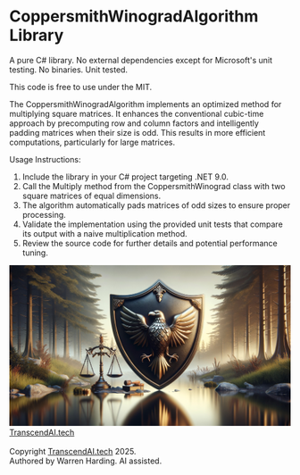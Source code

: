 
# CoppersmithWinogradAlgorithm Library

A pure C# library. No external dependencies except for Microsoft's unit testing. No binaries. Unit tested.

This code is free to use under the MIT.

The CoppersmithWinogradAlgorithm implements an optimized method for multiplying square matrices. It enhances the conventional cubic-time approach by precomputing row and column factors and intelligently padding matrices when their size is odd. This results in more efficient computations, particularly for large matrices.

Usage Instructions:
1. Include the library in your C# project targeting .NET 9.0.
2. Call the Multiply method from the CoppersmithWinograd class with two square matrices of equal dimensions.
3. The algorithm automatically pads matrices of odd sizes to ensure proper processing.
4. Validate the implementation using the provided unit tests that compare its output with a naive multiplication method.
5. Review the source code for further details and potential performance tuning.

![AI Image](aiimage.jpg)
[TranscendAI.tech](https://TranscendAI.tech)<br>
<br>
Copyright [TranscendAI.tech](https://TranscendAI.tech) 2025.</br>
Authored by Warren Harding. AI assisted.</br>
